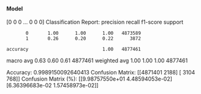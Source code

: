 #### Model
[0 0 0 ... 0 0 0]
Classification Report:
              precision    recall  f1-score   support

           0       1.00      1.00      1.00   4873589
           1       0.26      0.20      0.22      3872

    accuracy                           1.00   4877461
   macro avg       0.63      0.60      0.61   4877461
weighted avg       1.00      1.00      1.00   4877461

Accuracy: 0.9989150092640413
Confusion Matrix:
[[4871401    2188]
 [   3104     768]]
Confusion Matrix (%):
[[9.98757550e+01 4.48594053e-02]
 [6.36396683e-02 1.57458973e-02]]
